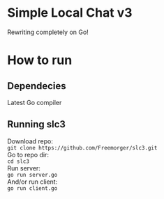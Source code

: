# Simple Local Chat v3 
Rewriting completely on Go! 

# How to run
## Dependecies
Latest Go compiler
## Running slc3
Download repo:  
`git clone https://github.com/Freemorger/slc3.git`  
Go to repo dir:  
`cd slc3`  
Run server:  
`go run server.go`  
And/or run client:  
`go run client.go`  


